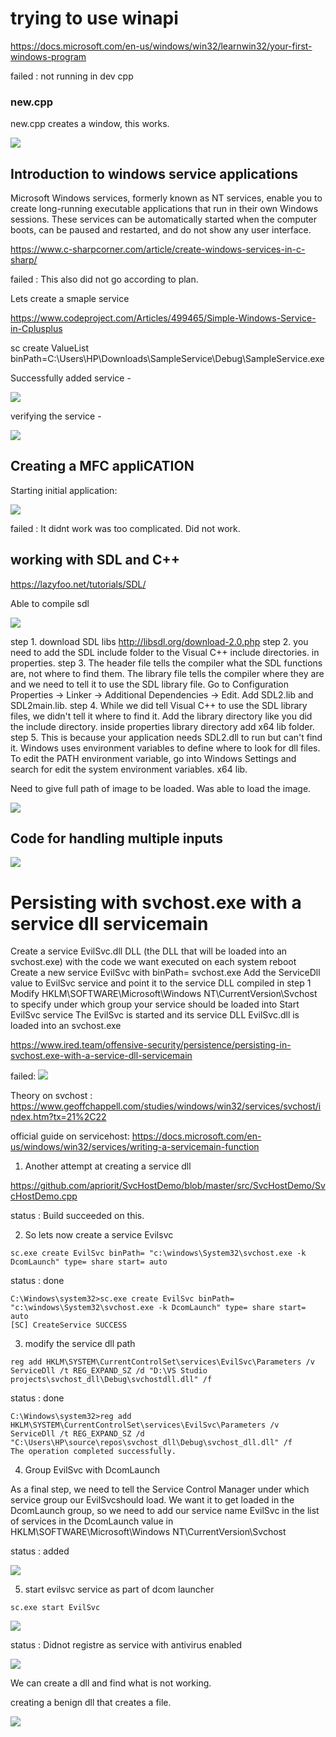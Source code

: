 # trying to use winapi

https://docs.microsoft.com/en-us/windows/win32/learnwin32/your-first-windows-program

failed : not running in dev cpp

### new.cpp

new.cpp creates a window, this works.

![](new.png)

## Introduction to windows service applications

Microsoft Windows services, formerly known as NT services, enable you to create long-running executable applications that run in their own Windows sessions. These services can be automatically started when the computer boots, can be paused and restarted, and do not show any user interface.

https://www.c-sharpcorner.com/article/create-windows-services-in-c-sharp/

failed : This also did not go according to plan.


Lets create a smaple service 

https://www.codeproject.com/Articles/499465/Simple-Windows-Service-in-Cplusplus

sc create ValueList binPath=C:\Users\HP\Downloads\SampleService\Debug\SampleService.exe

Successfully added service - 

![](services/cmd.png)

verifying the service - 

![](services/valuelist.png)

## Creating a MFC appliCATION

Starting initial application:

![](./mfc/mfc_simple.png)

failed : It didnt work was too complicated. Did not work.

## working with SDL and C++

https://lazyfoo.net/tutorials/SDL/

Able to compile sdl

![](sdl_tut.png)

step 1. download SDL libs http://libsdl.org/download-2.0.php
step 2. you need to add the SDL include folder to the Visual C++ include directories. in properties.
step 3. The header file tells the compiler what the SDL functions are, not where to find them. The library file tells the compiler where they are and we need to tell it to use the SDL library file. Go to Configuration Properties -> Linker -> Additional Dependencies -> Edit. Add SDL2.lib and SDL2main.lib.
step 4. While we did tell Visual C++ to use the SDL library files, we didn't tell it where to find it. Add the library directory like you did the include directory. inside properties library directory add x64 lib folder.
step 5. This is because your application needs SDL2.dll to run but can't find it. Windows uses environment variables to define where to look for dll files. To edit the PATH environment variable, go into Windows Settings and search for edit the system environment variables.
x64 lib.

Need to give full path of image to be loaded.
Was able to load the image.

![](./sdl/weirdal.png)

## Code for handling multiple inputs

![](sdl.gif)

# Persisting with svchost.exe with a service dll servicemain

Create a service EvilSvc.dll DLL (the DLL that will be loaded into an svchost.exe) with the code we want executed on each system reboot
Create a new service EvilSvc with binPath= svchost.exe
Add the ServiceDll value to EvilSvc service and point it to the service DLL compiled in step 1
Modify HKLM\SOFTWARE\Microsoft\Windows NT\CurrentVersion\Svchost to specify under which group your service should be loaded into
Start EvilSvc service
The EvilSvc is started and its service DLL EvilSvc.dll is loaded into an svchost.exe

https://www.ired.team/offensive-security/persistence/persisting-in-svchost.exe-with-a-service-dll-servicemain

failed:
![](./service_dll_for_svchost/servicedll.png)
 
Theory on svchost :  https://www.geoffchappell.com/studies/windows/win32/services/svchost/index.htm?tx=21%2C22

official guide on servicehost: https://docs.microsoft.com/en-us/windows/win32/services/writing-a-servicemain-function

1. Another attempt at creating a service dll

https://github.com/apriorit/SvcHostDemo/blob/master/src/SvcHostDemo/SvcHostDemo.cpp

status : Build succeeded on this.

2. So lets now create a service Evilsvc

`sc.exe create EvilSvc binPath= "c:\windows\System32\svchost.exe -k DcomLaunch" type= share start= auto`

status : done

```
C:\Windows\system32>sc.exe create EvilSvc binPath= "c:\windows\System32\svchost.exe -k DcomLaunch" type= share start= auto
[SC] CreateService SUCCESS
```

3. modify the service dll path

`reg add HKLM\SYSTEM\CurrentControlSet\services\EvilSvc\Parameters /v ServiceDll /t REG_EXPAND_SZ /d "D:\VS Studio projects\svchost_dll\Debug\svchostdll.dll" /f`

status : done

```
C:\Windows\system32>reg add HKLM\SYSTEM\CurrentControlSet\services\EvilSvc\Parameters /v ServiceDll /t REG_EXPAND_SZ /d "C:\Users\HP\source\repos\svchost_dll\Debug\svchost_dll.dll" /f
The operation completed successfully.

```
4. Group EvilSvc with DcomLaunch

As a final step, we need to tell the Service Control Manager under which service group our EvilSvcshould load. 
We want it to get loaded in the DcomLaunch group, so we need to add our service name EvilSvc in the list of services in the DcomLaunch value in HKLM\SOFTWARE\Microsoft\Windows NT\CurrentVersion\Svchost

status : added

![](service_dll_for_svchost/evilsvc_in_registry.png)


5. start evilsvc service as part of dcom launcher

`sc.exe start EvilSvc`

![](service_dll_for_svchost/evilsvc_adm.png)

status : Didnot registre as service with antivirus enabled

![](service_dll_for_svchost/evilsvc_not_found.png)

We can create a dll and find what is not working.

creating a benign dll that creates a file.

![](service_dll_for_svchost/benign_dll.png)



